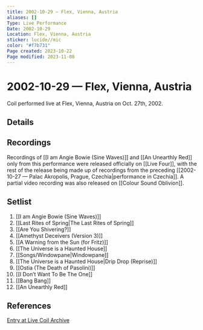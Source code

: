 ```yaml
---
title: 2002-10-29 — Flex, Vienna, Austria
aliases: []
Type: Live Performance
Date: 2002-10-29
Location: Flex, Vienna, Austria
sticker: lucide//mic
color: "#f7b731"
Page created: 2023-10-22
Page modified: 2023-11-08
---
```


# 2002-10-29 — Flex, Vienna, Austria

Coil performed live at Flex, Vienna, Austria on Oct. 27th, 2002.

## Details


## Recordings

Recordings of [[I am Angie Bowie (Sine Waves)]] and [[An Unearthly Red]] only from this performance were released officially on [[Live Four]], with the rest of the release being made up of recordings from the preceding [[2002-10-27 — Palac Akropolis, Prague, Czechia|performance in Czechia]]. A partial video recording was also released on [[Colour Sound Oblivion]].

## Setlist
1. [[I am Angie Bowie (Sine Waves)]]
2. [[Last Rites of Spring|The Last Rites of Spring]]
3. [[Are You Shivering?]]
4. [[Amethyst Deceivers (Version 3)]]
5. [[A Warning from the Sun (for Fritz)]]
6. [[The Universe is a Haunted House]]
7. [[Songs/Windowpane|Windowpane]]
8. [[The Universe is a Haunted House|Drip Drop (Reprise)]]
9. [[Ostia (The Death of Pasolini)]]
10. [[I Don’t Want To Be The One]]
11. [[Bang Bang]]
12. [[An Unearthly Red]]

## References

[Entry at Live Coil Archive](https://live-coil-archive.com/2002-sept-oct/2002-flex-vienna/)
